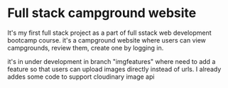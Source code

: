 # Full stack campground website

It's my first full stack project as a part of full sstack web development bootcamp course.
it's a campground website where users can view campgrounds, review them, create one by logging in.

it's in under development in branch "imgfeatures" where need to add a feature so that users can upload images directly instead of urls. I already addes some code to support cloudinary image api
